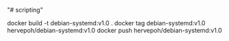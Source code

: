 "# scripting" 

docker build -t debian-systemd:v1.0 .
docker tag debian-systemd:v1.0 hervepoh/debian-systemd:v1.0
docker push hervepoh/debian-systemd:v1.0